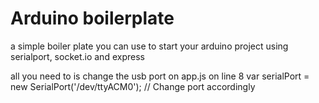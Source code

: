Arduino boilerplate
===============

a simple boiler plate you can use to start your arduino project using serialport, socket.io and express

all you need to is change the usb port on app.js on line 8
var serialPort = new SerialPort('/dev/ttyACM0');  // Change port accordingly
